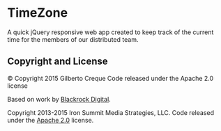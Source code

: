 # TimeZone

A quick jQuery responsive web app created to keep track of the current time for the members of our distributed team.

## Copyright and License

&copy; Copyright 2015 Gilberto Creque
Code released under the Apache 2.0 license

Based on work by [Blackrock Digital](https://github.com/BlackrockDigital/startbootstrap-full-slider).

Copyright 2013-2015 Iron Summit Media Strategies, LLC. Code released under the [Apache 2.0](https://github.com/IronSummitMedia/startbootstrap-full-slider/blob/gh-pages/LICENSE) license.


